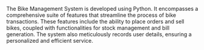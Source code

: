 The Bike Management System is developed using Python. It encompasses a comprehensive suite of features that streamline the process of bike transactions. These features include the ability to place orders and sell bikes, coupled with functionalities for stock management and bill generation. The system also meticulously records user details, ensuring a personalized and efficient service.
